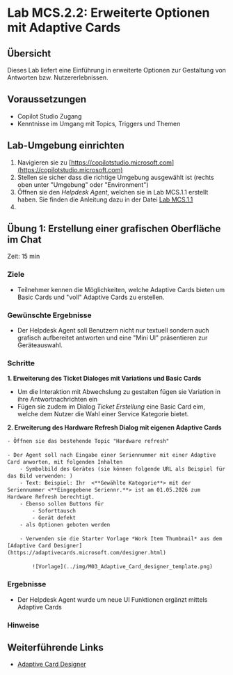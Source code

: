 # Lab MCS.2.2: Erweiterte Optionen mit Adaptive Cards

## Übersicht
Dieses Lab liefert eine Einführung in erweiterte Optionen zur Gestaltung von Antworten bzw. Nutzererlebnissen.

## Voraussetzungen
- Copilot Studio Zugang
- Kenntnisse im Umgang mit Topics, Triggers und Themen

## Lab-Umgebung einrichten
1. Navigieren sie zu [https://copilotstudio.microsoft.com](https://copilotstudio.microsoft.com)
2. Stellen sie sicher dass die richtige Umgebung ausgewählt ist (rechts oben unter "Umgebung" oder "Environment")
3. Öffnen sie den *Helpdesk Agent*, welchen sie in Lab MCS.1.1 erstellt haben. Sie finden die Anleitung dazu in der Datei [Lab MCS.1.1](Lab%20MCS.1.1%20-%20Create%20an%20agent.md)
4. 

## Übung 1: Erstellung einer grafischen Oberfläche im Chat
Zeit: 15 min
### Ziele
- Teilnehmer kennen die Möglichkeiten, welche Adaptive Cards bieten um Basic Cards und "voll" Adaptive Cards zu erstellen.

### Gewünschte Ergebnisse
-  Der Helpdesk Agent soll Benutzern nicht nur textuell sondern auch grafisch aufbereitet antworten und eine "Mini UI" präsentieren zur Geräteauswahl.

### Schritte

**1. Erweiterung des Ticket Dialoges mit Variations und Basic Cards**

- Um die Interaktion mit Abwechslung zu gestalten fügen sie Variation in ihre Antwortnachrichten ein
- Fügen sie zudem im Dialog *Ticket Erstellung* eine Basic Card eim, welche dem Nutzer die Wahl einer Service Kategorie bietet.

**2. Erweiterung des Hardware Refresh Dialog mit eigenen Adaptive Cards**

    - Öffnen sie das bestehende Topic "Hardware refresh"
    
    - Der Agent soll nach Eingabe einer Seriennummer mit einer Adaptive Card anworten, mit folgenden Inhalten
        - Symbolbild des Gerätes (sie können folgende URL als Beispiel für das Bild verwenden: )
        - Text: Beispiel: Ihr  <**Gewählte Kategorie**> mit der Seriennummer <**Eingegebene Seriennr.**> ist am 01.05.2026 zum Hardware Refresh berechtigt.
        - Ebenso sollen Buttons für
            - Soforttausch
            - Gerät defekt
        - als Optionen geboten werden

        - Verwenden sie die Starter Vorlage *Work Item Thumbnail* aus dem [Adaptive Card Designer](https://adaptivecards.microsoft.com/designer.html)
        
            ![Vorlage](../img/M03_Adaptive_Card_designer_template.png)

### Ergebnisse
- Der Helpdesk Agent wurde um neue UI Funktionen ergänzt mittels Adaptive Cards

### Hinweise

## Weiterführende Links
- [Adaptive Card Designer](https://adaptivecards.microsoft.com/designer.html)
